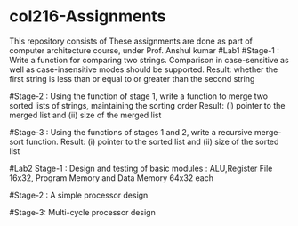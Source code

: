 # col216-Assignments
This repository consists of
These assignments are done as part of computer architecture course, under Prof. Anshul kumar
#Lab1 
#Stage-1 :
Write a function for comparing two strings. Comparison in case-sensitive as well as
case-insensitive modes should be supported.
Result: whether the first string is less than or equal to or greater than the second string

#Stage-2 : 
Using the function of stage 1, write a function to merge two sorted lists of strings,
maintaining the sorting order
Result: (i) pointer to the merged list and (ii) size of the merged list 

#Stage-3 :
Using the functions of stages 1 and 2, write a recursive merge-sort function.
Result: (i) pointer to the sorted list and (ii) size of the sorted list

#Lab2
Stage-1 :
Design and testing of basic modules : ALU,Register File 16x32, Program Memory and Data Memory 64x32 each

#Stage-2 :
A simple processor design

#Stage-3:
Multi-cycle processor design
